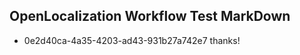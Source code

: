 ## OpenLocalization Workflow Test MarkDown
* 0e2d40ca-4a35-4203-ad43-931b27a742e7 thanks!

<!--HONumber=Aug16_HO1-->


